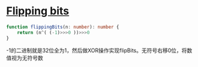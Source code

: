 # [Flipping bits](https://www.hackerrank.com/challenges/flipping-bits/problem)

```typescript
function flippingBits(n: number): number {
    return (n^( (-1)>>>0 ))>>>0
}
```

-1的二进制就是32位全为1，然后做XOR操作实现flipBits。无符号右移0位，将数值视为无符号数
